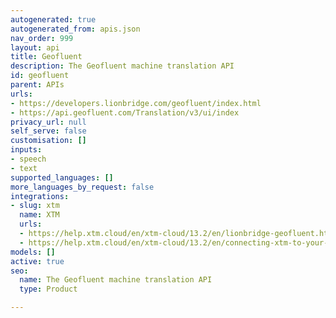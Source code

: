 ```yaml
---
autogenerated: true
autogenerated_from: apis.json
nav_order: 999
layout: api
title: Geofluent
description: The Geofluent machine translation API
id: geofluent
parent: APIs
urls:
- https://developers.lionbridge.com/geofluent/index.html
- https://api.geofluent.com/Translation/v3/ui/index
privacy_url: null
self_serve: false
customisation: []
inputs:
- speech
- text
supported_languages: []
more_languages_by_request: false
integrations:
- slug: xtm
  name: XTM
  urls:
  - https://help.xtm.cloud/en/xtm-cloud/13.2/en/lionbridge-geofluent.html
  - https://help.xtm.cloud/en/xtm-cloud/13.2/en/connecting-xtm-to-your-lionbridge-geofluent-mt-engine.html
models: []
active: true
seo:
  name: The Geofluent machine translation API
  type: Product

---
```


